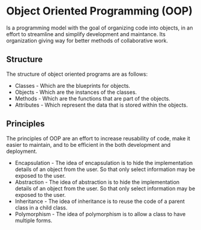 # Object Oriented Programming (OOP)
Is a programming model with the goal of organizing code into objects, in an effort to streamline and simplify development and maintance. Its organization giving way for better methods of collaborative work.  

## Structure
The structure of object oriented programs are as follows:
* Classes - Which are the blueprints for objects.
* Objects - Which are the instances of the classes.
* Methods - Which are the functions that are part of the objects.
* Attributes - Which represent the data that is stored within the objects. 

## Principles
The principles of OOP are an effort to increase reusability of code, make it easier to maintain, and to be efficient in the both development and deployment.
* Encapsulation - The idea of encapsulation is to hide the implementation details of an object from the user. So that only select information may be exposed to the user.
* Abstraction - The idea of abstraction is to hide the implementation details of an object from the user. So that only select information may be exposed to the user.
* Inheritance - The idea of inheritance is to reuse the code of a parent class in a child class.
* Polymorphism - The idea of polymorphism is to allow a class to have multiple forms.

